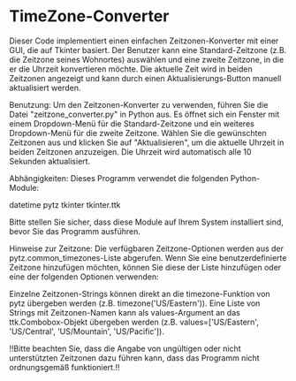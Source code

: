 # TimeZone-Converter

Dieser Code implementiert einen einfachen Zeitzonen-Konverter mit einer GUI, die auf Tkinter basiert. Der Benutzer kann eine Standard-Zeitzone (z.B. die Zeitzone seines Wohnortes) auswählen und eine zweite Zeitzone, in die er die Uhrzeit konvertieren möchte. Die aktuelle Zeit wird in beiden Zeitzonen angezeigt und kann durch einen Aktualisierungs-Button manuell aktualisiert werden.

Benutzung:
Um den Zeitzonen-Konverter zu verwenden, führen Sie die Datei "zeitzone_converter.py" in Python aus. Es öffnet sich ein Fenster mit einem Dropdown-Menü für die Standard-Zeitzone und ein weiteres Dropdown-Menü für die zweite Zeitzone. Wählen Sie die gewünschten Zeitzonen aus und klicken Sie auf "Aktualisieren", um die aktuelle Uhrzeit in beiden Zeitzonen anzuzeigen. Die Uhrzeit wird automatisch alle 10 Sekunden aktualisiert.

Abhängigkeiten:
Dieses Programm verwendet die folgenden Python-Module:

datetime
pytz
tkinter
tkinter.ttk

Bitte stellen Sie sicher, dass diese Module auf Ihrem System installiert sind, bevor Sie das Programm ausführen.

Hinweise zur Zeitzone:
Die verfügbaren Zeitzone-Optionen werden aus der pytz.common_timezones-Liste abgerufen. Wenn Sie eine benutzerdefinierte Zeitzone hinzufügen möchten, können Sie diese der Liste hinzufügen oder eine der folgenden Optionen verwenden:

Einzelne Zeitzonen-Strings können direkt an die timezone-Funktion von pytz übergeben werden (z.B. timezone('US/Eastern')).
Eine Liste von Strings mit Zeitzonen-Namen kann als values-Argument an das ttk.Combobox-Objekt übergeben werden (z.B. values=['US/Eastern', 'US/Central', 'US/Mountain', 'US/Pacific']).

!!Bitte beachten Sie, dass die Angabe von ungültigen oder nicht unterstützten Zeitzonen dazu führen kann, dass das Programm nicht ordnungsgemäß funktioniert.!!
